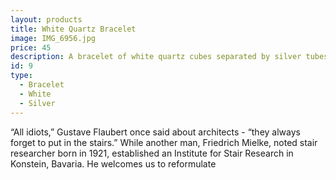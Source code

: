 ```yaml
---
layout: products
title: White Quartz Bracelet
image: IMG_6956.jpg
price: 45
description: A bracelet of white quartz cubes separated by silver tubes.
id: 9
type:   
  - Bracelet
  - White
  - Silver
---
```



 “All idiots,” Gustave Flaubert once said about architects - “they always forget to put in the stairs.” While another man, Friedrich Mielke, noted stair researcher born in 1921, established an Institute for Stair Research in Konstein, Bavaria. He welcomes us to reformulate
